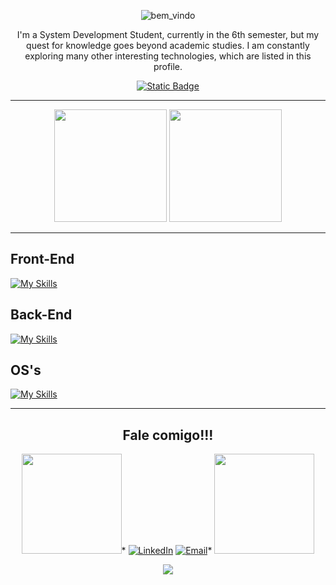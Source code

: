<div align="center">

![bem_vindo](https://github.com/user-attachments/assets/362028a5-1017-4372-a1de-b8090a2242de)

<p>I'm a System Development Student, currently in the 6th semester, but my quest for knowledge goes beyond academic studies. I am constantly exploring many other interesting technologies, which are listed in this profile.</p>

[![Static Badge](https://img.shields.io/badge/Portfolio-%2326a164?style=for-the-badge&logo=linux&logoColor=black)](https://victorclvtt.github.io/portfolio_2024/)


---

<div>

<img height="180px" src="https://github-readme-stats.vercel.app/api/top-langs/?username=VictorClvtt&theme=solarized-dark&show_icons=true&hide_border=true&layout=compact&card_width=600&langs_count=8">
<img height="180px" src="https://github.com/user-attachments/assets/1c486f6d-2a43-4e4b-abd8-653324b796fc">

</div>

---

</div>  

<div>
  <h2>Front-End</h2>

 [![My Skills](https://skillicons.dev/icons?i=html,css,js,react,bootstrap,tailwind,sass,figma)](https://skillicons.dev)
 
</div>
<div>
  <h2>Back-End</h2>
	
[![My Skills](https://skillicons.dev/icons?i=go,python,flask,postgres,mysql,sqlite)](https://skillicons.dev)

</div>
<div>
  <h2>OS's</h2>
	
[![My Skills](https://skillicons.dev/icons?i=arch,debian,redhat,windows)](https://skillicons.dev)

</div>

---

<div align="center">

<h2>Fale comigo!!!</h2>

<img src="https://github.com/user-attachments/assets/80dc5843-2be2-4042-8ba9-87f2f615d08b" width="160">*
[![LinkedIn](https://img.shields.io/badge/LinkedIn-0077B5?style=for-the-badge&logo=linkedin&logoColor=white)](https://www.linkedin.com/in/victor-clivatti/)
[![Email](https://img.shields.io/badge/Email-0078D4?style=for-the-badge&logo=microsoft-outlook&logoColor=white)](mailto:joaoclivatti@hotmail.com)*
<img src="https://github.com/user-attachments/assets/80dc5843-2be2-4042-8ba9-87f2f615d08b" width="160">



![](https://komarev.com/ghpvc/?username=VictorClvtt&style=for-the-badge)
